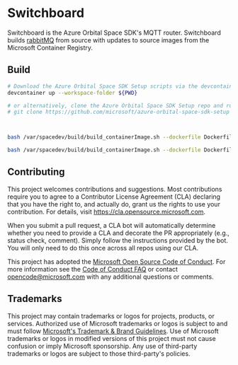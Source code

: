 # Switchboard

Switchboard is the Azure Orbital Space SDK's MQTT router.  Switchboard builds [rabbitMQ](https://github.com/rabbitmq/rabbitmq-server) from source with updates to source images from the Microsoft Container Registry.

## Build

```bash
# Download the Azure Orbital Space SDK Setup scripts via the devcontainer feature
devcontainer up --workspace-folder ${PWD}

# or alternatively, clone the Azure Orbital Space SDK Setup repo and run copy_to_spacedev.sh
# git clone https://github.com/microsoft/azure-orbital-space-sdk-setup && cd azure-orbital-space-sdk-setup && ./.vscode/copy_to_spacedev.sh



bash /var/spacedev/build/build_containerImage.sh --dockerfile Dockerfiles/Dockerfile --image-tag 0.11.0 --architecture amd64 --repo-dir ${PWD} --app-name core-switchboard

bash /var/spacedev/build/build_containerImage.sh --dockerfile Dockerfiles/Dockerfile --image-tag 0.11.0 --architecture arm64 --repo-dir ${PWD} --app-name core-switchboard
```

## Contributing

This project welcomes contributions and suggestions.  Most contributions require you to agree to a
Contributor License Agreement (CLA) declaring that you have the right to, and actually do, grant us
the rights to use your contribution. For details, visit https://cla.opensource.microsoft.com.

When you submit a pull request, a CLA bot will automatically determine whether you need to provide
a CLA and decorate the PR appropriately (e.g., status check, comment). Simply follow the instructions
provided by the bot. You will only need to do this once across all repos using our CLA.

This project has adopted the [Microsoft Open Source Code of Conduct](https://opensource.microsoft.com/codeofconduct/).
For more information see the [Code of Conduct FAQ](https://opensource.microsoft.com/codeofconduct/faq/) or
contact [opencode@microsoft.com](mailto:opencode@microsoft.com) with any additional questions or comments.

## Trademarks

This project may contain trademarks or logos for projects, products, or services. Authorized use of Microsoft
trademarks or logos is subject to and must follow
[Microsoft's Trademark & Brand Guidelines](https://www.microsoft.com/en-us/legal/intellectualproperty/trademarks/usage/general).
Use of Microsoft trademarks or logos in modified versions of this project must not cause confusion or imply Microsoft sponsorship.
Any use of third-party trademarks or logos are subject to those third-party's policies.
